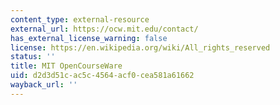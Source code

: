```yaml
---
content_type: external-resource
external_url: https://ocw.mit.edu/contact/
has_external_license_warning: false
license: https://en.wikipedia.org/wiki/All_rights_reserved
status: ''
title: MIT OpenCourseWare
uid: d2d3d51c-ac5c-4564-acf0-cea581a61662
wayback_url: ''
---
```

